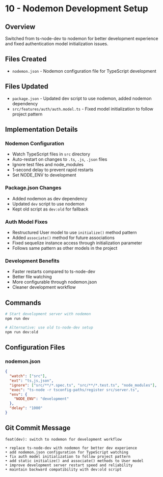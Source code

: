 # 10 - Nodemon Development Setup

## Overview

Switched from ts-node-dev to nodemon for better development experience and fixed authentication model initialization issues.

## Files Created

- `nodemon.json` - Nodemon configuration file for TypeScript development

## Files Updated

- `package.json` - Updated dev script to use nodemon, added nodemon dependency
- `src/features/auth/auth.model.ts` - Fixed model initialization to follow project pattern

## Implementation Details

### Nodemon Configuration

- Watch TypeScript files in `src` directory
- Auto-restart on changes to `.ts`, `.js`, `.json` files
- Ignore test files and node_modules
- 1-second delay to prevent rapid restarts
- Set NODE_ENV to development

### Package.json Changes

- Added nodemon as dev dependency
- Updated `dev` script to use nodemon
- Kept old script as `dev:old` for fallback

### Auth Model Fixes

- Restructured User model to use `initialize()` method pattern
- Added `associate()` method for future associations
- Fixed sequelize instance access through initialization parameter
- Follows same pattern as other models in the project

### Development Benefits

- Faster restarts compared to ts-node-dev
- Better file watching
- More configurable through nodemon.json
- Cleaner development workflow

## Commands

```bash
# Start development server with nodemon
npm run dev

# Alternative: use old ts-node-dev setup
npm run dev:old
```

## Configuration Files

### nodemon.json

```json
{
  "watch": ["src"],
  "ext": "ts,js,json",
  "ignore": ["src/**/*.spec.ts", "src/**/*.test.ts", "node_modules"],
  "exec": "ts-node -r tsconfig-paths/register src/server.ts",
  "env": {
    "NODE_ENV": "development"
  },
  "delay": "1000"
}
```

## Git Commit Message

```
feat(dev): switch to nodemon for development workflow

• replace ts-node-dev with nodemon for better dev experience
• add nodemon.json configuration for TypeScript watching
• fix auth model initialization to follow project pattern
• add static initialize() and associate() methods to User model
• improve development server restart speed and reliability
• maintain backward compatibility with dev:old script
```
